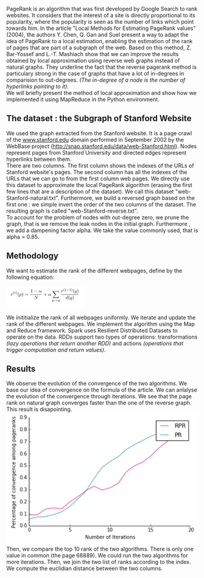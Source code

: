 
PageRank is an algorithm that was first developed by Google Search to rank websites. It considers that the interest of a site is directly proportional to its popularity, where the popularity is seen as the number of links which point towards him. In the article "Local Methods for Estimating PageRank values" (2004), the authors Y. Chen, Q. Gan and Suel present a way to adapt the idea of PageRank to a local estimation, enabling the estimation of the rank of pages that are part of a subgraph of the web. Based on this method, Z. Bar-Yossef and L.-T. Mashiach show that we can improve the results obtained by local approximation using reverse web graphs instead of natural graphs. They underline the fact that the reverse pagerank method is particulary strong in the case of graphs that have a lot of in-degrees in comparision to out-degrees. *(The in-degree of a node is the number of hyperlinks pointing to it)*.   
We will briefly present the method of local approximation and show how we implemented it using MapReduce in the Python environment. 

## The dataset : the Subgraph of Stanford Website  
We used the graph extracted from the Stanford website. It is a page crawl of the www.stanford.edu domain performed in September 2002 by the WebBase project (http://snap.stanford.edu/data/web-Stanford.html). Nodes represent pages from Stanford University and directed edges represent hyperlinks between them.   
There are two columns. The first column shows the indexes of the URLs of Stanford website's pages. The second column has all the indexes of the URLs that we can go to from the first column web pages. We directly use this dataset to  approximate the local PageRank algorithm (erasing the first few lines that are a description of the dataset). We call this dataset "web-Stanford-natural.txt". Furthermore, we build a reversed graph based on the first one : we simple invert the order of the two columns of the dataset. The resulting graph is called "web-Stanford-reverse.txt".   
To account for the problem of nodes with out-degree zero, we prune the graph, that is we remove the leak nodes in the initial graph. Furthermore , we add a dampening factor alpha. We take the value commonly used, that is alpha = 0.85. 

## Methodology 

We want to estimate the rank of the different webpages, define by the following equation: 

![alt tag](https://github.com/eroblin/Reverse-PageRank/blob/master/equation.png )

We inititialize the rank of all webpages uniformly. We iterate and update the rank of the different webpages. 
We implement the algorithm using the Map and Reduce framework. Spark uses Resilient Distributed Datasets to operate on the data. RDDs support two types of operations: transformations *(lazy operations that return another RDD)* and actions *(operations that trigger computation and return values)*. 

## Results

We observe the evolution of the convergence of the two algorithms. We base our idea of convergence on the formula of the article. We can anlalyse the evolution of the convergence through iterations. We see that the page rank on natural graph converges faster than the one of the reverse graph. This result is disapointing. 
![alt tag](https://github.com/eroblin/Reverse-PageRank/blob/master/convergence.png)
Then, we compare the top 10 rank of the two algorithms. There is only one value in common (the page  68889). We could run the two algorithms for more iterations. 
Then, we join the two list of ranks according to the index. We compute the euclidian distance between the two columns. 
